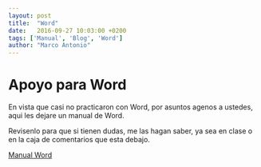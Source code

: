 ```yaml
---
layout: post
title:  "Word"
date:   2016-09-27 10:03:00 +0200
tags: ['Manual', 'Blog', 'Word']
author: "Marco Antonio"
---
```


# Apoyo para Word

En vista que casi no practicaron con Word, por asuntos agenos a ustedes, aqui les dejare un manual de Word.

Revisenlo para que si tienen dudas, me las hagan saber, ya sea en clase o en la caja de comentarios que esta debajo.

[Manual Word](https://github.com/marcoC76/marcoc76.github.io/blob/master/pdf/otromanual_word.pdf)